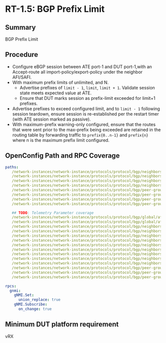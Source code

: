 # RT-1.5: BGP Prefix Limit

## Summary

BGP Prefix Limit

## Procedure

*   Configure eBGP session between ATE port-1 and DUT port-1,with an Accept-route all import-policy/export-policy under the neighbor AFI/SAFI.
*   With maximum prefix limits of unlimited, and N.
    *   Advertise prefixes of `limit - 1`, `limit`, `limit + 1`. Validate
        session state meets expected value at ATE.
    *   Ensure that DUT marks session as prefix-limit exceeded for limit+1
        prefixes.
*   Advertise prefixes to exceed configured limit, and to `limit - 1` following
    session teardown, ensure session is re-established per the restart timer
    (with ATE session marked as passive).
*   With maximum-prefix warning-only configured, ensure that the routes that
    were sent prior to the max-prefix being exceeded are retained in the routing
    table by forwarding traffic to `prefix{0..n-1}` and `prefix{n}` where n is
    the maximum prefix limit configured.

## OpenConfig Path and RPC Coverage

```yaml
paths:
   /network-instances/network-instance/protocols/protocol/bgp/neighbors/neighbor/afi-safis/afi-safi/ipv4-unicast/prefix-limit-received/config/max-prefixes
   /network-instances/network-instance/protocols/protocol/bgp/neighbors/neighbor/afi-safis/afi-safi/ipv4-unicast/prefix-limit-received/config/warning-threshold-pct
   /network-instances/network-instance/protocols/protocol/bgp/neighbors/neighbor/afi-safis/afi-safi/ipv6-unicast/prefix-limit/config/max-prefixes
   /network-instances/network-instance/protocols/protocol/bgp/neighbors/neighbor/afi-safis/afi-safi/ipv6-unicast/prefix-limit/config/warning-threshold-pct
   /network-instances/network-instance/protocols/protocol/bgp/peer-groups/peer-group/afi-safis/afi-safi/ipv6-unicast/prefix-limit/config/max-prefixes
   /network-instances/network-instance/protocols/protocol/bgp/peer-groups/peer-group/afi-safis/afi-safi/ipv6-unicast/prefix-limit/config/warning-threshold-pct
   /network-instances/network-instance/protocols/protocol/bgp/peer-groups/peer-group/afi-safis/afi-safi/ipv4-unicast/prefix-limit-received/config/prevent-teardown
   /network-instances/network-instance/protocols/protocol/bgp/peer-groups/peer-group/afi-safis/afi-safi/ipv4-unicast/prefix-limit-received/config/warning-threshold-pct

   ## TODO: Telemetry Parameter coverage
   /network-instances/network-instance/protocols/protocol/bgp/global/afi-safis/afi-safi/ipv4-unicast/prefix-limit/state/warning-threshold-pct
   /network-instances/network-instance/protocols/protocol/bgp/global/afi-safis/afi-safi/ipv6-unicast/prefix-limit/state/warning-threshold-pct
   /network-instances/network-instance/protocols/protocol/bgp/neighbors/neighbor/afi-safis/afi-safi/ipv6-unicast/prefix-limit-received/state/prefix-limit-exceeded
   /network-instances/network-instance/protocols/protocol/bgp/neighbors/neighbor/afi-safis/afi-safi/ipv6-unicast/prefix-limit-received/state/max-prefixes
   /network-instances/network-instance/protocols/protocol/bgp/neighbors/neighbor/afi-safis/afi-safi/ipv6-unicast/prefix-limit-received/state/prefix-limit-exceeded
   /network-instances/network-instance/protocols/protocol/bgp/neighbors/neighbor/afi-safis/afi-safi/ipv4-unicast/prefix-limit-received/state/max-prefixes
   /network-instances/network-instance/protocols/protocol/bgp/neighbors/neighbor/afi-safis/afi-safi/ipv4-unicast/prefix-limit-received/state/prefix-limit-exceeded
   /network-instances/network-instance/protocols/protocol/bgp/neighbors/neighbor/afi-safis/afi-safi/ipv4-unicast/prefix-limit-received/state/warning-threshold-pct
   /network-instances/network-instance/protocols/protocol/bgp/neighbors/neighbor/afi-safis/afi-safi/ipv4-unicast/prefix-limit/state/prefix-limit-exceeded
   /network-instances/network-instance/protocols/protocol/bgp/neighbors/neighbor/afi-safis/afi-safi/ipv6-unicast/prefix-limit/state/prefix-limit-exceeded
   /network-instances/network-instance/protocols/protocol/bgp/neighbors/neighbor/state/last-prefix-limit-exceeded
   /network-instances/network-instance/protocols/protocol/bgp/peer-groups/peer-group/afi-safis/afi-safi/ipv4-unicast/prefix-limit/state/prefix-limit-exceeded
   /network-instances/network-instance/protocols/protocol/bgp/peer-groups/peer-group/afi-safis/afi-safi/ipv6-unicast/prefix-limit/state/max-prefixes
   /network-instances/network-instance/protocols/protocol/bgp/peer-groups/peer-group/afi-safis/afi-safi/ipv6-unicast/prefix-limit/state/prefix-limit-exceeded

rpcs:
  gnmi:
    gNMI.Set:
      union_replace: true
    gNMI.Subscribe:
      on_change: true
```

## Minimum DUT platform requirement

vRX
